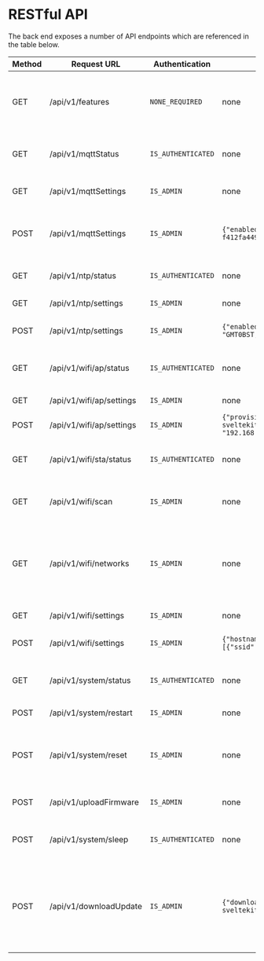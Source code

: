 # RESTful API

The back end exposes a number of API endpoints which are referenced in the table below.

| Method | Request URL                               | Authentication     | POST JSON Body                                                                                                                                                                                                                     | Info                                                                                    |
| ------ | ----------------------------------------- | ------------------ | ---------------------------------------------------------------------------------------------------------------------------------------------------------------------------------------------------------------------------------- | --------------------------------------------------------------------------------------- |
| GET    | /api/v1/features                          | `NONE_REQUIRED`    | none                                                                                                                                                                                                                               | Tells the client which features of the UI should be use                                 |
| GET    | /api/v1/mqttStatus                        | `IS_AUTHENTICATED` | none                                                                                                                                                                                                                               | Current MQTT connection status                                                          |
| GET    | /api/v1/mqttSettings                      | `IS_ADMIN`         | none                                                                                                                                                                                                                               | Currently used MQTT settings                                                            |
| POST   | /api/v1/mqttSettings                      | `IS_ADMIN`         | `{"enabled":false,"uri":"mqtt://192.168.1.12:1883","username":"","password":"","client_id":"esp32-f412fa4495f8","keep_alive":120,"clean_session":true}`                                                                            | Update MQTT settings with new parameters                                                |
| GET    | /api/v1/ntp/status                        | `IS_AUTHENTICATED` | none                                                                                                                                                                                                                               | Current NTP connection status                                                           |
| GET    | /api/v1/ntp/settings                      | `IS_ADMIN`         | none                                                                                                                                                                                                                               | Current NTP settings                                                                    |
| POST   | /api/v1/ntp/settings                      | `IS_ADMIN`         | `{"enabled": true,"server": "time.google.com","tz_label": "Europe/London","tz_format": "GMT0BST,M3.5.0/1,M10.5.0"}`                                                                                                                | Update the NTP settings                                                                 |
| GET    | /api/v1/wifi/ap/status                    | `IS_AUTHENTICATED` | none                                                                                                                                                                                                                               | Current AP status and client information                                                |
| GET    | /api/v1/wifi/ap/settings                  | `IS_ADMIN`         | none                                                                                                                                                                                                                               | Current AP settings                                                                     |
| POST   | /api/v1/wifi/ap/settings                  | `IS_ADMIN`         | `{"provision_mode": 1,"ssid": "ESP32-SvelteKit-e89f6d20372c","password": "esp-sveltekit","channel": 1,"ssid_hidden": false,"max_clients": 4,"local_ip": "192.168.4.1","gateway_ip": "192.168.4.1","subnet_mask": "255.255.255.0"}` | Update AP settings                                                                      |
| GET    | /api/v1/wifi/sta/status                   | `IS_AUTHENTICATED` | none                                                                                                                                                                                                                               | Current status of the wifi client connection                                            |
| GET    | /api/v1/wifi/scan                         | `IS_ADMIN`         | none                                                                                                                                                                                                                               | Async Scan for Networks in Range                                                        |
| GET    | /api/v1/wifi/networks                     | `IS_ADMIN`         | none                                                                                                                                                                                                                               | List networks in range after successful scanning. Otherwise triggers scanning.          |
| GET    | /api/v1/wifi/settings                     | `IS_ADMIN`         | none                                                                                                                                                                                                                               | Current WiFi settings                                                                   |
| POST   | /api/v1/wifi/settings                     | `IS_ADMIN`         | `{"hostname":"esp32-f412fa4495f8","priority_RSSI":true,"wifi_networks":[{"ssid":"YourSSID","password":"YourPassword","static_ip_config":false}]}`                                                                                  | Update WiFi settings and credentials                                                    |
| GET    | /api/v1/system/status                     | `IS_AUTHENTICATED` | none                                                                                                                                                                                                                               | Get system information about the ESP.                                                   |
| POST   | /api/v1/system/restart                    | `IS_ADMIN`         | none                                                                                                                                                                                                                               | Restart the ESP32                                                                       |
| POST   | /api/v1/system/reset                      | `IS_ADMIN`         | none                                                                                                                                                                                                                               | Reset the ESP32 and all settings to their default values                                |
| POST   | /api/v1/uploadFirmware                    | `IS_ADMIN`         | none                                                                                                                                                                                                                               | File upload of firmware.bin                                                             |
| POST   | /api/v1/system/sleep                      | `IS_AUTHENTICATED` | none                                                                                                                                                                                                                               | Puts the device in deep sleep mode                                                      |
| POST   | /api/v1/downloadUpdate                    | `IS_ADMIN`         | `{"download_url": "https://github.com/theelims/ESP32-sveltekit/releases/download/v0.1.0/firmware_esp32s3.bin"}`                                                                                                                    | Download link for OTA. This requires a valid SSL certificate and will follow redirects. |
